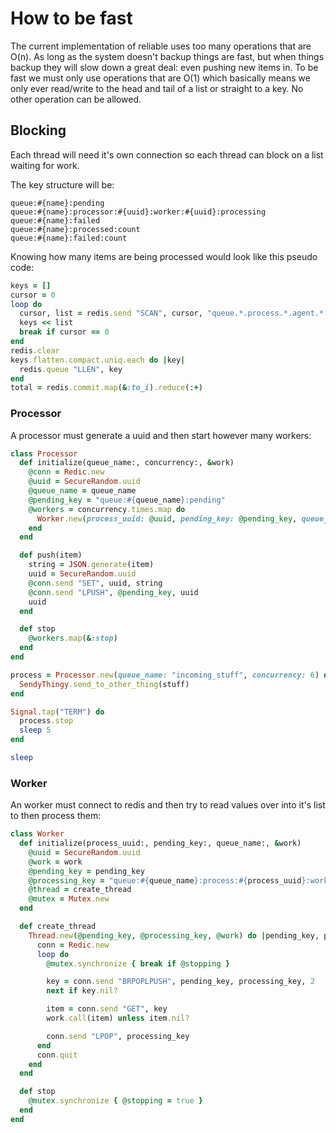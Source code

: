 # How to be fast

The current implementation of reliable uses too many operations that are O(n). As long as the system doesn't backup things are fast, but when things backup they will slow down a great deal: even pushing new items in. To be fast we must only use operations that are O(1) which basically means we only ever read/write to the head and tail of a list or straight to a key. No other operation can be allowed.

## Blocking

Each thread will need it's own connection so each thread can block on a list waiting for work.

The key structure will be:

```
queue:#{name}:pending
queue:#{name}:processor:#{uuid}:worker:#{uuid}:processing
queue:#{name}:failed
queue:#{name}:processed:count
queue:#{name}:failed:count
```

Knowing how many items are being processed would look like this pseudo code:

```ruby
keys = []
cursor = 0
loop do
  cursor, list = redis.send "SCAN", cursor, "queue.*.process.*.agent.*.processing"
  keys << list
  break if cursor == 0
end
redis.clear
keys.flatten.compact.uniq.each do |key|
  redis.queue "LLEN", key
end
total = redis.commit.map(&:to_i).reduce(:+)
```

### Processor

A processor must generate a uuid and then start however many workers:

```ruby
class Processor
  def initialize(queue_name:, concurrency:, &work)
    @conn = Redic.new
    @uuid = SecureRandom.uuid
    @queue_name = queue_name
    @pending_key = "queue:#{queue_name}:pending"
    @workers = concurrency.times.map do
      Worker.new(process_uuid: @uuid, pending_key: @pending_key, queue_name: @queue_name, &work)
    end
  end

  def push(item)
    string = JSON.generate(item)
    uuid = SecureRandom.uuid
    @conn.send "SET", uuid, string
    @conn.send "LPUSH", @pending_key, uuid
    uuid
  end

  def stop
    @workers.map(&:stop)
  end
end

process = Processor.new(queue_name: "incoming_stuff", concurrency: 6) do |stuff|
  SendyThingy.send_to_other_thing(stuff)
end

Signal.tap("TERM") do
  process.stop
  sleep 5
end

sleep
```

### Worker

An worker must connect to redis and then try to read values over into it's list to then process them:

```ruby
class Worker
  def initialize(process_uuid:, pending_key:, queue_name:, &work)
    @uuid = SecureRandom.uuid
    @work = work
    @pending_key = pending_key
    @processing_key = "queue:#{queue_name}:process:#{process_uuid}:worker:#{@uuid}:processing"
    @thread = create_thread
    @mutex = Mutex.new
  end

  def create_thread
    Thread.new(@pending_key, @processing_key, @work) do |pending_key, processing_key, work|
      conn = Redic.new
      loop do
        @mutex.synchronize { break if @stopping }

        key = conn.send "BRPOPLPUSH", pending_key, processing_key, 2
        next if key.nil?

        item = conn.send "GET", key
        work.call(item) unless item.nil?

        conn.send "LPOP", processing_key
      end
      conn.quit
    end
  end

  def stop
    @mutex.synchronize { @stopping = true }
  end
end
```
